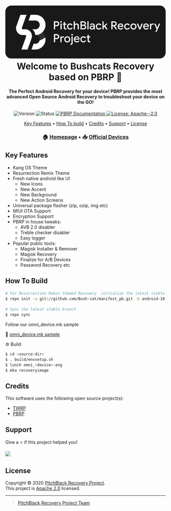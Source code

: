 
<h1 align="center">
  <br>
  <a href="https://pitchblackrecovery.com"><img src="https://raw.githubusercontent.com/shovon668/xda-template/r3/pbrp3-banner-xda.png" alt="Welcome to PitchBlack Recovery Project 👋" width="600"></a>
  <br>
 Welcome to Bushcats Recovery based on PBRP 👋
  <br>
</h1>

<h4 align="center">The Perfect Android Recovery for your device! PBRP provides the most advanced Open Source Android Recovery to troubleshoot your device on the GO!</h4>


<p align="center">
<a>
  <img alt="Version" src="https://img.shields.io/badge/version-3.0.0-blue.svg?cacheSeconds=2592000" />
  </a>

<a>
  <img alt="Status" src="https://img.shields.io/badge/status-stable-deepgreen.svg" />
  </a>

  <a href="https://pitchblackrecovery.com/docs" target="_blank">
    <img alt="PBRP Documentation" src="https://img.shields.io/badge/documentation-yes-brightgreen.svg" />
  </a>
  
  <a href="https://github.com/PitchBlackRecoveryProject/android_bootable_recovery/blob/android-9.0/LICENSE" target="_blank">
    <img alt="License: Apache--2.0" src="https://img.shields.io/badge/License-Apache--2.0-yellow.svg" />
  </a>
</p>

<p align="center">
  <a href="#key-features">Key Features</a> •
  <a href="#how-to-build">How To build</a> •
  <a href="#credits">Credits</a> •
  <a href="#support">Support</a> •
  <a href="#license">License</a>
</p>

<h3 align="center">
  🏠 <a href="https://pitchblackrecovery.com/">Homepage</a> •
  📥 <a href="https://pitchblackrecovery.com/devices">Official Devices</a>
</h3>

## Key Features
* Kang OS Theme
* Resurrection Remix Theme
* Fresh native android like UI
  - New Icons
  - New Accent
  - New Background
  - New Action Screens
* Universal package flasher (zip, ozip, img etc)
* MIUI OTA Support
* Encryption Support
* PBRP in house tweaks:
  - AVB 2.0 disabler
  - Treble checker disabler
  - Easy logger
* Popular public tools:
  - Magisk Installer & Remover
  - Magisk Recovery
  - Finalize for A/B Devices
  - Password Recovery etc

## How To Build


```bash
# For Resurrection Remix themed Recovery  initialize the latest stable rr branch
$ repo init -u git://github.com/Bush-cat/manifest_pb.git -b android-10.0-rr

# Sync the latest stable branch
$ repo sync
```

Follow our omni_device.mk sample

📱 <a href="omni_device.mk.sample.md" target = "_blank">omni_device.mk sample</a>

⚙️ Build

```bash
$ cd <source-dir>
$ . build/envsetup.sh
$ lunch omni_<device>-eng
$ mka recoveryimage
````

## Credits

This software uses the following open source project(s):

* [TWRP](https://github.com/minimal-manifest-twrp)
* [PBRP](https://github.com/PitchBlackRecoveryProject)

## Support

Give a ⭐️ if this project helped you!

<a href="https://www.patreon.com/pitchblackrecovery">
  <img src="https://c5.patreon.com/external/logo/become_a_patron_button@2x.png" width="160">
</a>

## License

Copyright © 2020 [PitchBlack Recovery Project](https://github.com/PitchBlackRecoveryProject).<br />
This project is [Apache 2.0](https://github.com/PitchBlackRecoveryProject/android_bootable_recovery/blob/android-9.0/LICENSE) licensed.

***
> [PitchBlack Recovery Project Team](https://pitchblackrecovery.com/#team)

